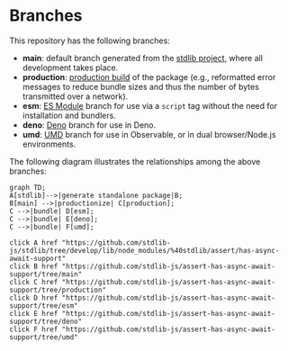 <!--

@license Apache-2.0

Copyright (c) 2022 The Stdlib Authors.

Licensed under the Apache License, Version 2.0 (the "License");
you may not use this file except in compliance with the License.
You may obtain a copy of the License at

    http://www.apache.org/licenses/LICENSE-2.0

Unless required by applicable law or agreed to in writing, software
distributed under the License is distributed on an "AS IS" BASIS,
WITHOUT WARRANTIES OR CONDITIONS OF ANY KIND, either express or implied.
See the License for the specific language governing permissions and
limitations under the License.

-->

# Branches

This repository has the following branches:

-   **main**: default branch generated from the [stdlib project][stdlib-url], where all development takes place.
-   **production**: [production build][production-url] of the package (e.g., reformatted error messages to reduce bundle sizes and thus the number of bytes transmitted over a network).
-   **esm**: [ES Module][esm-url] branch for use via a `script` tag without the need for installation and bundlers.
-   **deno**: [Deno][deno-url] branch for use in Deno.
-   **umd**: [UMD][umd-url] branch for use in Observable, or in dual browser/Node.js environments.

The following diagram illustrates the relationships among the above branches:

```mermaid
graph TD;
A[stdlib]-->|generate standalone package|B;
B[main] -->|productionize| C[production];
C -->|bundle| D[esm];
C -->|bundle| E[deno];
C -->|bundle| F[umd];

click A href "https://github.com/stdlib-js/stdlib/tree/develop/lib/node_modules/%40stdlib/assert/has-async-await-support"
click B href "https://github.com/stdlib-js/assert-has-async-await-support/tree/main"
click C href "https://github.com/stdlib-js/assert-has-async-await-support/tree/production"
click D href "https://github.com/stdlib-js/assert-has-async-await-support/tree/esm"
click E href "https://github.com/stdlib-js/assert-has-async-await-support/tree/deno"
click F href "https://github.com/stdlib-js/assert-has-async-await-support/tree/umd"
```

[stdlib-url]: https://github.com/stdlib-js/stdlib/tree/develop/lib/node_modules/%40stdlib/assert/has-async-await-support
[production-url]: https://github.com/stdlib-js/assert-has-async-await-support/tree/production
[deno-url]: https://github.com/stdlib-js/assert-has-async-await-support/tree/deno
[umd-url]: https://github.com/stdlib-js/assert-has-async-await-support/tree/umd
[esm-url]: https://github.com/stdlib-js/assert-has-async-await-support/tree/esm